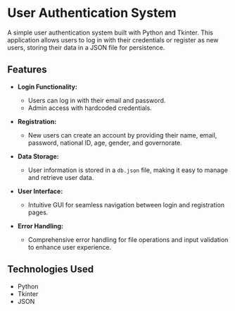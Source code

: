 # User Authentication System

A simple user authentication system built with Python and Tkinter. This application allows users to log in with their credentials or register as new users, storing their data in a JSON file for persistence.

## Features

- **Login Functionality:** 
  - Users can log in with their email and password.
  - Admin access with hardcoded credentials.
  
- **Registration:** 
  - New users can create an account by providing their name, email, password, national ID, age, gender, and governorate.
  
- **Data Storage:** 
  - User information is stored in a `db.json` file, making it easy to manage and retrieve user data.
  
- **User Interface:** 
  - Intuitive GUI for seamless navigation between login and registration pages.
  
- **Error Handling:** 
  - Comprehensive error handling for file operations and input validation to enhance user experience.

## Technologies Used

- Python
- Tkinter
- JSON
